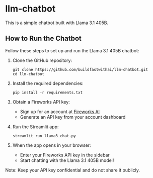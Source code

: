 # llm-chatbot

This is a simple chatbot built with Llama 3.1 405B.


## How to Run the Chatbot

Follow these steps to set up and run the Llama 3.1 405B chatbot:

1. Clone the GitHub repository:
   ```
   git clone https://github.com/buildfastwithai/llm-chatbot.git
   cd llm-chatbot
   ```

2. Install the required dependencies:
   ```
   pip install -r requirements.txt
   ```

3. Obtain a Fireworks API key:
   - Sign up for an account at [Fireworks AI](https://fireworks.ai/)
   - Generate an API key from your account dashboard

4. Run the Streamlit app:
   ```
   streamlit run llama3_chat.py
   ```

5. When the app opens in your browser:
   - Enter your Fireworks API key in the sidebar
   - Start chatting with the Llama 3.1 405B model!

Note: Keep your API key confidential and do not share it publicly.
